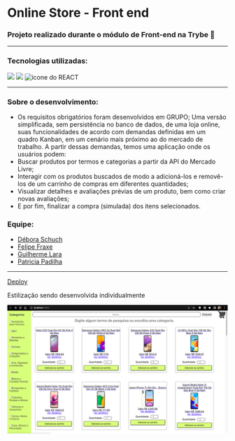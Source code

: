 # Online Store - Front end

### Projeto realizado durante o módulo de Front-end na Trybe 💚
---
### Tecnologias utilizadas:
<div>
  <img  width="40px" src="https://cdn.jsdelivr.net/gh/devicons/devicon/icons/html5/html5-plain-wordmark.svg">
  <img width="40px" src="https://cdn.jsdelivr.net/gh/devicons/devicon/icons/css3/css3-plain-wordmark.svg">
  <img width="40px" src="https://cdn.jsdelivr.net/gh/devicons/devicon/icons/react/react-original-wordmark.svg" alt='icone do REACT'>
</div>

---
### Sobre o desenvolvimento:
- Os requisitos obrigatórios foram desenvolvidos em GRUPO;
Uma versão simplificada, sem persistência no banco de dados, de uma loja online, suas funcionalidades de acordo com demandas definidas em um quadro Kanban, em um cenário mais próximo ao do mercado de trabalho. A partir dessas demandas, temos uma aplicação onde os usuários podem:
- Buscar produtos por termos e categorias a partir da API do Mercado Livre; 
- Interagir com os produtos buscados de modo a adicioná-los e removê-los de um carrinho de compras em diferentes quantidades; 
- Visualizar detalhes e avaliações prévias de um produto, bem como criar novas avaliações; 
- E por fim, finalizar a compra (simulada) dos itens selecionados.

### Equipe:
* [Débora Schuch](https://www.linkedin.com/in/deboraschuchdarosa/)
* [Felipe Fraxe](https://www.linkedin.com/in/felipefraxe/)
* [Guilherme Lara](https://www.linkedin.com/in/guilherme-lara-753230229/)
* [Patricia Padilha](https://www.linkedin.com/in/patricia-padilha/o)

--- 
[Deploy](https://online-store-frontend.vercel.app/)

Estilização sendo desenvolvida individualmente

![Tela](public/telaSearch.png)

